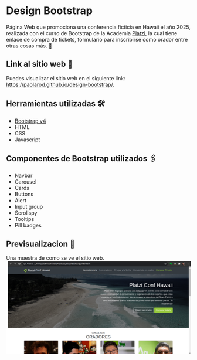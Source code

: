 # Design Bootstrap

Página Web que promociona una conferencia ficticia en Hawaii el año 2025, realizada con el curso de Bootstrap de la Academia [Platzi](https://platzi.com/), la cual tiene enlace de compra de tickets, formulario para inscribirse como orador entre otras cosas más. 🚀 

## Link al sitio web 📌
Puedes visualizar el sitio web en el siguiente link: 
https://paolarod.github.io/design-bootstrap/.

## Herramientas utilizadas 🛠️
* [Bootstrap v4](https://getbootstrap.com/)
* HTML
* CSS
* Javascript 

## Componentes de Bootstrap utilizados 🖇️
* Navbar
* Carousel 
* Cards
* Buttons
* Alert
* Input group
* Scrollspy
* Tooltips 
* Pill badges

## Previsualizacion 📖
Una muestra de como se ve el sitio web. 
![](https://github.com/PaolaRod/design-bootstrap/blob/master/images/design-bootstrap.png)






